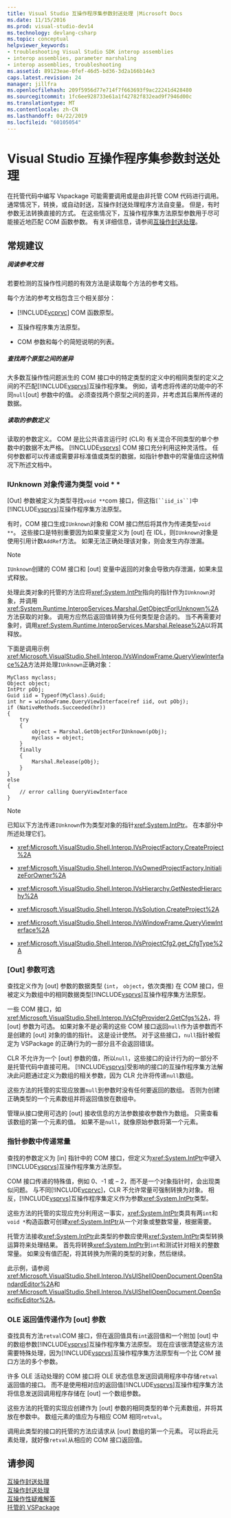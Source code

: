 ```yaml
---
title: Visual Studio 互操作程序集参数封送处理 |Microsoft Docs
ms.date: 11/15/2016
ms.prod: visual-studio-dev14
ms.technology: devlang-csharp
ms.topic: conceptual
helpviewer_keywords:
- troubleshooting Visual Studio SDK interop assemblies
- interop assemblies, parameter marshaling
- interop assemblies, troubleshooting
ms.assetid: 89123eae-0fef-46d5-bd36-3d2a166b14e3
caps.latest.revision: 24
manager: jillfra
ms.openlocfilehash: 209f5956d77e714f7f663693f9ac22241d428480
ms.sourcegitcommit: 1fc6ee928733e61a1f42782f832ead9f7946d00c
ms.translationtype: MT
ms.contentlocale: zh-CN
ms.lasthandoff: 04/22/2019
ms.locfileid: "60105054"
---
```

# <a name="visual-studio-interop-assembly-parameter-marshaling"></a>Visual Studio 互操作程序集参数封送处理
在托管代码中编写 Vspackage 可能需要调用或是由非托管 COM 代码进行调用。 通常情况下，转换，或自动封送，互操作封送处理程序方法自变量。 但是，有时参数无法转换直接的方式。 在这些情况下，互操作程序集方法原型参数用于尽可能接近地匹配 COM 函数参数。 有关详细信息，请参阅[互操作封送处理](http://msdn.microsoft.com/library/115f7a2f-d422-4605-ab36-13a8dd28142a)。  
  
## <a name="general-suggestions"></a>常规建议  
  
##### <a name="read-the-reference-documentation"></a>阅读参考文档  
 若要检测的互操作性问题的有效方法是读取每个方法的参考文档。  
  
 每个方法的参考文档包含三个相关部分：  
  
- [!INCLUDE[vcprvc](../includes/vcprvc-md.md)] COM 函数原型。  
  
- 互操作程序集方法原型。  
  
- COM 参数和每个的简短说明的列表。  
  
##### <a name="look-for-differences-between-the-two-prototypes"></a>查找两个原型之间的差异  
 大多数互操作性问题派生的 COM 接口中的特定类型的定义中的相同类型的定义之间的不匹配[!INCLUDE[vsprvs](../includes/vsprvs-md.md)]互操作程序集。 例如，请考虑将传递的功能中的不同`null`[out] 参数中的值。 必须查找两个原型之间的差异，并考虑其后果所传递的数据。  
  
##### <a name="read-the-parameter-definitions"></a>读取的参数定义  
 读取的参数定义。 COM 是比公共语言运行时 (CLR) 有关混合不同类型的单个参数中的数据不太严格。 [!INCLUDE[vsprvs](../includes/vsprvs-md.md)] COM 接口充分利用这种灵活性。 任何参数都可以传递或需要非标准值或类型的数据，如指针参数中的常量值应这种情况下所述文档中。  
  
### <a name="iunknown-objects-passed-as-type-void"></a>IUnknown 对象传递为类型 void * *  
 [Out] 参数被定义为类型寻找`void **`com 接口，但这指`[``iid_is``]`中[!INCLUDE[vsprvs](../includes/vsprvs-md.md)]互操作程序集方法原型。  
  
 有时，COM 接口生成`IUnknown`对象和 COM 接口然后将其作为传递类型`void **`。 这些接口是特别重要因为如果变量定义为 [out] 在 IDL，则`IUnknown`对象是使用引用计数`AddRef`方法。 如果无法正确处理该对象，则会发生内存泄漏。  
  
> [!NOTE]
>  `IUnknown`创建的 COM 接口和 [out] 变量中返回的对象会导致内存泄漏，如果未显式释放。  
  
 处理此类对象的托管的方法应将<xref:System.IntPtr>指向的指针作为`IUnknown`对象，并调用<xref:System.Runtime.InteropServices.Marshal.GetObjectForIUnknown%2A>方法获取的对象。 调用方应然后返回值转换为任何类型是合适的。 当不再需要对象时，调用<xref:System.Runtime.InteropServices.Marshal.Release%2A>以将其释放。  
  
 下面是调用示例<xref:Microsoft.VisualStudio.Shell.Interop.IVsWindowFrame.QueryViewInterface%2A>方法并处理`IUnknown`正确对象：  
  
```  
MyClass myclass;  
Object object;  
IntPtr pObj;  
Guid iid = Typeof(MyClass).Guid;  
int hr = windowFrame.QueryViewInterface(ref iid, out pObj);     
if (NativeMethods.Succeeded(hr))   
{  
    try   
    {  
        object = Marshal.GetObjectForIUnknown(pObj);  
        myclass = object;  
    }  
    finally   
    {  
        Marshal.Release(pObj);  
    }  
}  
else   
{  
    // error calling QueryViewInterface  
}  
```  
  
> [!NOTE]
>  已知以下方法传递`IUnknown`作为类型对象的指针<xref:System.IntPtr>。 在本部分中所述处理它们。  
  
- <xref:Microsoft.VisualStudio.Shell.Interop.IVsProjectFactory.CreateProject%2A>  
  
- <xref:Microsoft.VisualStudio.Shell.Interop.IVsOwnedProjectFactory.InitializeForOwner%2A>  
  
- <xref:Microsoft.VisualStudio.Shell.Interop.IVsHierarchy.GetNestedHierarchy%2A>  
  
- <xref:Microsoft.VisualStudio.Shell.Interop.IVsSolution.CreateProject%2A>  
  
- <xref:Microsoft.VisualStudio.Shell.Interop.IVsWindowFrame.QueryViewInterface%2A>  
  
- <xref:Microsoft.VisualStudio.Shell.Interop.IVsProjectCfg2.get_CfgType%2A>  
  
### <a name="optional-out-parameters"></a>[Out] 参数可选  
 查找定义作为 [out] 参数的数据类型 (`int`， `object`，依次类推) 在 COM 接口，但被定义为数组中的相同数据类型[!INCLUDE[vsprvs](../includes/vsprvs-md.md)]互操作程序集方法原型。  
  
 一些 COM 接口，如<xref:Microsoft.VisualStudio.Shell.Interop.IVsCfgProvider2.GetCfgs%2A>，将 [out] 参数为可选。 如果对象不是必需的这些 COM 接口返回`null`作为该参数而不是创建的 [out] 对象的值的指针。 这是设计使然。 对于这些接口，`null`指针被假定为 VSPackage 的正确行为的一部分且不会返回错误。  
  
 CLR 不允许为一个 [out] 参数的值，所以`null`，这些接口的设计行为的一部分不是托管代码中直接可用。 [!INCLUDE[vsprvs](../includes/vsprvs-md.md)]受影响的接口的互操作程序集方法解决此问题通过定义为数组的相关参数，因为 CLR 允许将传递`null`数组。  
  
 这些方法的托管的实现应放置`null`到参数时没有任何要返回的数组。 否则为创建正确类型的一个元素数组并将返回值放在数组中。  
  
 管理从接口使用可选的 [out] 接收信息的方法参数接收参数作为数组。 只需查看该数组的第一个元素的值。 如果不是`null`，就像原始参数将第一个元素。  
  
### <a name="passing-constants-in-pointer-parameters"></a>指针参数中传递常量  
 查找的参数定义为 [in] 指针中的 COM 接口，但定义为<xref:System.IntPtr>中键入[!INCLUDE[vsprvs](../includes/vsprvs-md.md)]互操作程序集方法原型。  
  
 COM 接口传递的特殊值，例如 0、-1 或 – 2，而不是一个对象指针时，会出现类似问题。 与不同[!INCLUDE[vcprvc](../includes/vcprvc-md.md)]，CLR 不允许常量可强制转换为对象。 相反，[!INCLUDE[vsprvs](../includes/vsprvs-md.md)]互操作程序集定义作为参数<xref:System.IntPtr>类型。  
  
 这些方法的托管的实现应充分利用这一事实，<xref:System.IntPtr>类具有两`int`和`void *`构造函数可创建<xref:System.IntPtr>从一个对象或整数常量，根据需要。  
  
 托管方法接收<xref:System.IntPtr>此类型的参数应使用<xref:System.IntPtr>类型转换运算符来处理结果。 首先将转换<xref:System.IntPtr>到`int`和测试针对相关的整数常量。 如果没有值匹配，将其转换为所需的类型的对象，然后继续。  
  
 此示例，请参阅<xref:Microsoft.VisualStudio.Shell.Interop.IVsUIShellOpenDocument.OpenStandardEditor%2A>和<xref:Microsoft.VisualStudio.Shell.Interop.IVsUIShellOpenDocument.OpenSpecificEditor%2A>。  
  
### <a name="ole-return-values-passed-as-out-parameters"></a>OLE 返回值传递作为 [out] 参数  
 查找具有方法`retval`COM 接口，但在返回值具有`int`返回值和一个附加 [out] 中的数组参数[!INCLUDE[vsprvs](../includes/vsprvs-md.md)]互操作程序集方法原型。 现在应该很清楚这些方法需要特殊处理，因为[!INCLUDE[vsprvs](../includes/vsprvs-md.md)]互操作程序集方法原型有一个比 COM 接口方法的多个参数。  
  
 许多 OLE 活动处理的 COM 接口将 OLE 状态信息发送回调用程序中存储`retval`返回值的接口。 而不是使用相对应的返回值[!INCLUDE[vsprvs](../includes/vsprvs-md.md)]互操作程序集方法将信息发送回调用程序存储在 [out] 一个数组参数。  
  
 这些方法的托管的实现应创建作为 [out] 参数的相同类型的单个元素数组，并将其放在参数中。 数组元素的值应为与相应 COM 相同`retval`。  
  
 调用此类型的接口的托管的方法应请求从 [out] 数组的第一个元素。 可以将此元素处理，就好像`retval`从相应的 COM 接口返回值。  
  
## <a name="see-also"></a>请参阅  
 [互操作封送处理](http://msdn.microsoft.com/a95fdb76-7c0d-409e-a77e-0349b1ea1490)   
 [互操作封送处理](http://msdn.microsoft.com/library/115f7a2f-d422-4605-ab36-13a8dd28142a)   
 [互操作性疑难解答](http://msdn.microsoft.com/library/b324cc1e-b03c-4f39-aea6-6a6d5bfd0e37)   
 [托管的 VSPackage](../misc/managed-vspackages.md)
